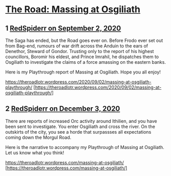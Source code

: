 # [The Road: Massing at Osgiliath](https://community.fantasyflightgames.com/topic/310948-the-road-massing-at-osgiliath/)

## 1 [RedSpiderr on September 2, 2020](https://community.fantasyflightgames.com/topic/310948-the-road-massing-at-osgiliath/?do=findComment&comment=3982523)

The Saga has ended, but the Road goes ever on. Before Frodo ever set out from Bag-end, rumours of war drift across the Anduin to the ears of Denethor, Steward of Gondor. Trusting only to the report of his highest councillors, Boromir his eldest, and Prince Imrahil, he dispatches them to Osgiliath to investigate the claims of a force amassing on the eastern banks.

Here is my Playthrough report of Massing at Osgiliath. Hope you all enjoy!

https://theroadlotr.wordpress.com/2020/09/02/massing-at-osgiliath-playthrough/ [https://theroadlotr.wordpress.com/2020/09/02/massing-at-osgiliath-playthrough/]

## 2 [RedSpiderr on December 3, 2020](https://community.fantasyflightgames.com/topic/310948-the-road-massing-at-osgiliath/?do=findComment&comment=4024311)

There are reports of increased Orc activity around Ithilien, and you have been sent to investigate. You enter Osgiliath and cross the river. On the outskirts of the city, you see a horde that surpassses all expectations coming down the Morgul Road.
 

Here is the narrative to accompany my Playthrough of Massing at Osgiliath. Let us know what you think!

https://theroadlotr.wordpress.com/massing-at-osgiliath/ [https://theroadlotr.wordpress.com/massing-at-osgiliath/]

